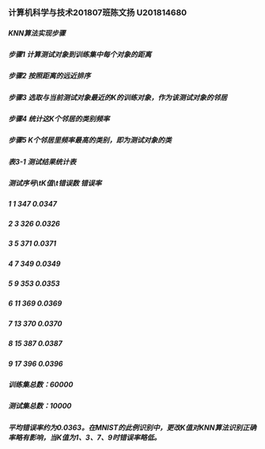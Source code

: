 ### 计算机科学与技术201807班陈文扬 U201814680
##### KNN算法实现步骤
##### 步骤1  计算测试对象到训练集中每个对象的距离
##### 步骤2  按照距离的远近排序
##### 步骤3  选取与当前测试对象最近的K的训练对象，作为该测试对象的邻居
##### 步骤4  统计这K个邻居的类别频率
##### 步骤5  K个邻居里频率最高的类别，即为测试对象的类 
##### 表3-1  测试结果统计表
#####   测试序号\tK值\t错误数	  错误率
#####   1	        1	    347	    0.0347
#####   2	        3	    326	    0.0326
#####   3	        5	    371	    0.0371
#####   4	        7	    349	    0.0349
#####   5	        9	    353	    0.0353
#####   6	        11	  369	    0.0369
#####   7	        13	  370	    0.0370
#####   8         15	  387	    0.0387
#####   9	        17	  396	    0.0396
##### 训练集总数：60000
##### 测试集总数：10000
##### 平均错误率约为0.0363。在MNIST的此例识别中，更改K值对KNN算法识别正确率略有影响，当K值为1、3、7、9时错误率略低。
 

